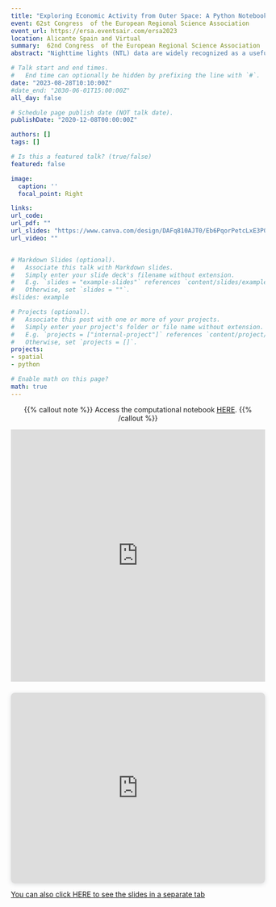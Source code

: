 ```yaml
---
title: "Exploring Economic Activity from Outer Space: A Python Notebook for Processing and Analyzing Satellite Nighttime Lights"
event: 62st Congress  of the European Regional Science Association   
event_url: https://ersa.eventsair.com/ersa2023
location: Alicante Spain and Virtual
summary:  62nd Congress  of the European Regional Science Association   
abstract: "Nighttime lights (NTL) data are widely recognized as a useful proxy for monitoring national, subnational, and supranational economic activity. These data offer advantages over traditional economic indicators such as GDP, including greater spatial granularity, timeliness, lower cost, and comparability between regions regardless of statistical capacity or political interference. However, despite these benefits, the use of NTL data in regional science has been limited. This is in part due to the lack of accessible methods for processing and analyzing satellite images. To address this issue, this paper presents a user-friendly geocomputational notebook that illustrates how to process and analyze satellite NTL images. First, the notebook introduces a cloud-based Python environment for visualizing, analyzing, and transforming raster satellite images into tabular data. Next, it presents interactive tools to explore the space-time patterns of the tabulated data. Finally, it describes methods for evaluating the usefulness of NTL data in terms of their cross-sectional predictions, time-series predictions, and regional inequality dynamics."

# Talk start and end times.
#   End time can optionally be hidden by prefixing the line with `#`.
date: "2023-08-28T10:10:00Z"
#date_end: "2030-06-01T15:00:00Z"
all_day: false

# Schedule page publish date (NOT talk date).
publishDate: "2020-12-08T00:00:00Z"

authors: []
tags: []

# Is this a featured talk? (true/false)
featured: false

image:
  caption: ''
  focal_point: Right

links:
url_code:
url_pdf: ""
url_slides: "https://www.canva.com/design/DAFq810AJT0/Eb6PqorPetcLxE3P0g34nw/view?utm_content=DAFq810AJT0&utm_campaign=designshare&utm_medium=link&utm_source=publishsharelink"
url_video: ""


# Markdown Slides (optional).
#   Associate this talk with Markdown slides.
#   Simply enter your slide deck's filename without extension.
#   E.g. `slides = "example-slides"` references `content/slides/example-slides.md`.
#   Otherwise, set `slides = ""`.
#slides: example

# Projects (optional).
#   Associate this post with one or more of your projects.
#   Simply enter your project's folder or file name without extension.
#   E.g. `projects = ["internal-project"]` references `content/project/deep-learning/index.md`.
#   Otherwise, set `projects = []`.
projects:
- spatial
- python

# Enable math on this page?
math: true
---
```


<center>


{{% callout note %}}
Access the computational notebook [HERE](https://deepnote.com/workspace/QuaRCS-network-d6c6e3f4-7a32-4fcf-a8d6-e77e93ece6d6/project/project2022p-India-NTL-processing-and-analysis-c5f1adf3-3c90-4877-a649-f225aaa8ab7a/notebook/notebook-89b4992feea848ac9d679c9091306a51).
{{% /callout %}}

</center>


<iframe height="500" width="100%" frameborder="no" src="https://embed.deepnote.com/0ec59ab1-e013-4a8e-b752-fda07050c981/1396432106354f4f8b7238e8aa564274/4b283869002d401ab50c7fba9e76b11f?height=500"> </iframe>


<div style="position: relative; width: 100%; height: 0; padding-top: 75.0000%;
 padding-bottom: 0; box-shadow: 0 2px 8px 0 rgba(63,69,81,0.16); margin-top: 1.6em; margin-bottom: 0.9em; overflow: hidden;
 border-radius: 8px; will-change: transform;">
  <iframe loading="lazy" style="position: absolute; width: 100%; height: 100%; top: 0; left: 0; border: none; padding: 0;margin: 0;"
    src="https:&#x2F;&#x2F;www.canva.com&#x2F;design&#x2F;DAFq810AJT0&#x2F;view?embed" allowfullscreen="allowfullscreen" allow="fullscreen">
  </iframe>
</div>
<a href="https:&#x2F;&#x2F;www.canva.com&#x2F;design&#x2F;DAFq810AJT0&#x2F;view?utm_content=DAFq810AJT0&amp;utm_campaign=designshare&amp;utm_medium=embeds&amp;utm_source=link" target="_blank" rel="noopener">You can also click HERE to see the slides in a separate tab</a> 